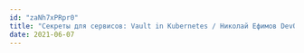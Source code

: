 ```yaml
---
id: "zaNh7xPRpr0"
title: "Секреты для сервисов: Vault in Kubernetes / Николай Ефимов DevOps Conf"
date: 2021-06-07
---
```


